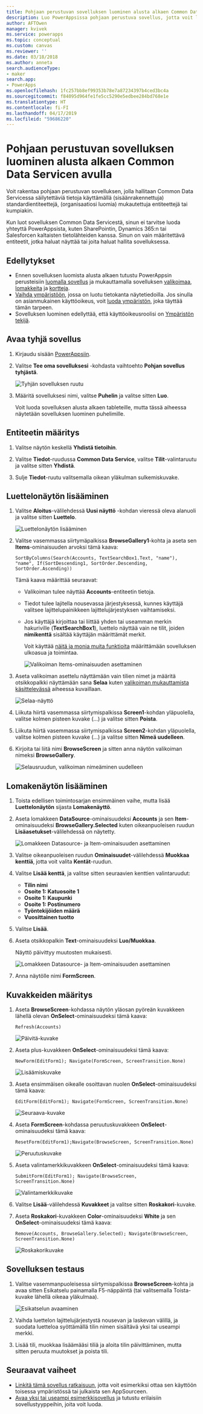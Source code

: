 ```yaml
---
title: Pohjaan perustuvan sovelluksen luominen alusta alkaen Common Data Servicen avulla | Microsoft Docs
description: Luo PowerAppsissa pohjaan perustuva sovellus, jotta voit lisätä, päivittää ja poistaa tietueita Common Data Servicessa.
author: AFTOwen
manager: kvivek
ms.service: powerapps
ms.topic: conceptual
ms.custom: canvas
ms.reviewer: ''
ms.date: 03/18/2018
ms.author: anneta
search.audienceType:
- maker
search.app:
- PowerApps
ms.openlocfilehash: 1fc257bb8ef99353b78e7a87234397b4ced3bc4a
ms.sourcegitcommit: f84095d964fe1fe5cc5290e5edbee284bd768e1e
ms.translationtype: HT
ms.contentlocale: fi-FI
ms.lasthandoff: 04/17/2019
ms.locfileid: "59686220"
---
```

# <a name="create-a-canvas-app-from-scratch-using-common-data-service"></a>Pohjaan perustuvan sovelluksen luominen alusta alkaen Common Data Servicen avulla

Voit rakentaa pohjaan perustuvan sovelluksen, jolla hallitaan Common Data Servicessa säilytettäviä tietoja käyttämällä (sisäänrakennettuja) standardientiteettejä, (organisaatiosi luomia) mukautettuja entiteettejä tai kumpiakin.

Kun luot sovelluksen Common Data Servicestä, sinun ei tarvitse luoda yhteyttä PowerAppsista, kuten SharePointin, Dynamics 365:n tai Salesforcen kaltaisten tietolähteiden kanssa. Sinun on vain määritettävä entiteetit, jotka haluat näyttää tai joita haluat hallita sovelluksessa.

## <a name="prerequisites"></a>Edellytykset

- Ennen sovelluksen luomista alusta alkaen tutustu PowerAppsin perusteisiin [luomalla sovellus](data-platform-create-app.md) ja mukauttamalla sovelluksen [valikoimaa](customize-layout-sharepoint.md), [lomakkeita](customize-forms-sharepoint.md) ja [kortteja](customize-card.md).
- [Vaihda ympäristöön](working-with-environments.md), jossa on luotu tietokanta näytetiedoilla. Jos sinulla on asianmukainen käyttöoikeus, voit [luoda ympäristön](../../administrator/create-environment.md), joka täyttää tämän tarpeen.
- Sovelluksen luominen edellyttää, että käyttöoikeusroolisi on [Ympäristön tekijä](https://docs.microsoft.com/power-platform/admin/database-security#predefined-security-roles).

## <a name="open-a-blank-app"></a>Avaa tyhjä sovellus

1. Kirjaudu sisään [PowerAppsiin](http://web.powerapps.com?utm_source=padocs&utm_medium=linkinadoc&utm_campaign=referralsfromdoc).

1. Valitse **Tee oma sovelluksesi** -kohdasta vaihtoehto **Pohjan sovellus tyhjästä**.

    ![Tyhjän sovelluksen ruutu](./media/data-platform-create-app-scratch/blank-app.png)

1. Määritä sovelluksesi nimi, valitse **Puhelin** ja valitse sitten **Luo**.

    Voit luoda sovelluksen alusta alkaen tableteille, mutta tässä aiheessa näytetään sovelluksen luominen puhelimille.

## <a name="specify-an-entity"></a>Entiteetin määritys

1. Valitse näytön keskellä **Yhdistä tietoihin**.

1. Valitse **Tiedot**-ruudussa **Common Data Service**, valitse **Tilit**-valintaruutu ja valitse sitten **Yhdistä**.

1. Sulje **Tiedot**-ruutu valitsemalla oikean yläkulman sulkemiskuvake.

## <a name="add-a-list-screen"></a>Luettelonäytön lisääminen

1. Valitse **Aloitus**-välilehdessä **Uusi näyttö** -kohdan vieressä oleva alanuoli ja valitse sitten **Luettelo**.

    ![Luettelonäytön lisääminen](./media/data-platform-create-app-scratch/list-screen.png)

1. Valitse vasemmassa siirtymäpalkissa **BrowseGallery1**-kohta ja aseta sen **Items**-ominaisuuden arvoksi tämä kaava:

    `SortByColumns(Search(Accounts, TextSearchBox1.Text, "name"), "name", If(SortDescending1, SortOrder.Descending, SortOrder.Ascending))`

    Tämä kaava määrittää seuraavat:

   - Valikoiman tulee näyttää **Accounts**-entiteetin tietoja.
   - Tiedot tulee lajitella nousevassa järjestyksessä, kunnes käyttäjä valitsee lajittelupainikkeen lajittelujärjestyksen vaihtamiseksi.
   - Jos käyttäjä kirjoittaa tai liittää yhden tai useamman merkin hakuriville (**TextSearchBox1**), luettelo näyttää vain ne tilit, joiden **nimikenttä** sisältää käyttäjän määrittämät merkit.

     Voit käyttää [näitä ja monia muita funktioita](formula-reference.md) määrittämään sovelluksen ulkoasua ja toimintaa.

     ![Valikoiman Items-ominaisuuden asettaminen](./media/data-platform-create-app-scratch/gallery-items.png)

1. Aseta valikoiman asettelu näyttämään vain tilien nimet ja määritä otsikkopalkki näyttämään sana **Selaa** kuten [valikoiman mukauttamista käsittelevässä](customize-layout-sharepoint.md) aiheessa kuvaillaan.

    ![Selaa-näyttö](./media/data-platform-create-app-scratch/final-browse.png)

1. Liikuta hiirtä vasemmassa siirtymispalkissa **Screen1**-kohdan yläpuolella, valitse kolmen pisteen kuvake (...) ja valitse sitten **Poista**.

1. Liikuta hiirtä vasemmassa siirtymispalkissa **Screen2**-kohdan yläpuolella, valitse kolmen pisteen kuvake (...) ja valitse sitten **Nimeä uudelleen**.

1. Kirjoita tai liitä nimi **BrowseScreen** ja sitten anna näytön valikoiman nimeksi **BrowseGallery**.

    ![Selausruudun, valikoiman nimeäminen uudelleen](./media/data-platform-create-app-scratch/rename-browse.png)

## <a name="add-a-form-screen"></a>Lomakenäytön lisääminen

1. Toista edellisen toimintosarjan ensimmäinen vaihe, mutta lisää **Luettelonäytön** sijasta **Lomakenäyttö**.

1. Aseta lomakkeen **DataSource**-ominaisuudeksi **Accounts** ja sen **Item**-ominaisuudeksi **BrowseGallery.Selected** kuten oikeanpuoleisen ruudun **Lisäasetukset**-välilehdessä on näytetty.

    ![Lomakkeen Datasource- ja Item-ominaisuuden asettaminen](./media/data-platform-create-app-scratch/form-datasource.png)

1. Valitse oikeanpuoleisen ruudun **Ominaisuudet**-välilehdessä **Muokkaa kenttiä**, jotta voit valita **Kentät**-ruudun.

1. Valitse **Lisää kenttä**, ja valitse sitten seuraavien kenttien valintaruudut:

    - **Tilin nimi**
    - **Osoite 1: Katuosoite 1**
    - **Osoite 1: Kaupunki**
    - **Osoite 1: Postinumero**
    - **Työntekijöiden määrä**
    - **Vuosittainen tuotto**

1. Valitse **Lisää**.

1. Aseta otsikkopalkin **Text**-ominaisuudeksi **Luo/Muokkaa**.

    Näyttö päivittyy muutosten mukaisesti.

    ![Lomakkeen Datasource- ja Item-ominaisuuden asettaminen](./media/data-platform-create-app-scratch/field-list.png)

1. Anna näytölle nimi **FormScreen**.

## <a name="configure-icons"></a>Kuvakkeiden määritys

1. Aseta **BrowseScreen**-kohdassa näytön yläosan pyöreän kuvakkeen lähellä olevan **OnSelect**-ominaisuudeksi tämä kaava:

    `Refresh(Accounts)`

    ![Päivitä-kuvake](./media/data-platform-create-app-scratch/refresh-icon.png)

1. Aseta plus-kuvakkeen **OnSelect**-ominaisuudeksi tämä kaava:

    `NewForm(EditForm1); Navigate(FormScreen, ScreenTransition.None)`

    ![Lisäämiskuvake](./media/data-platform-create-app-scratch/plus-icon.png)

1. Aseta ensimmäisen oikealle osoittavan nuolen **OnSelect**-ominaisuudeksi tämä kaava:

    `EditForm(EditForm1); Navigate(FormScreen, ScreenTransition.None)`

    ![Seuraava-kuvake](./media/data-platform-create-app-scratch/next-icon.png)

1. Aseta **FormScreen**-kohdassa peruutuskuvakkeen **OnSelect**-ominaisuudeksi tämä kaava:

    `ResetForm(EditForm1);Navigate(BrowseScreen, ScreenTransition.None)`

    ![Peruutuskuvake](./media/data-platform-create-app-scratch/cancel-icon.png)

1. Aseta valintamerkkikuvakkeen **OnSelect**-ominaisuudeksi tämä kaava:

    `SubmitForm(EditForm1); Navigate(BrowseScreen, ScreenTransition.None)`

    ![Valintamerkkikuvake](./media/data-platform-create-app-scratch/checkmark-icon.png)

1. Valitse **Lisää**-välilehdessä **Kuvakkeet** ja valitse sitten **Roskakori**-kuvake.

1. Aseta **Roskakori**-kuvakkeen **Color**-ominaisuudeksi **White** ja sen **OnSelect**-ominaisuudeksi tämä kaava:

    `Remove(Accounts, BrowseGallery.Selected); Navigate(BrowseScreen, ScreenTransition.None)`

    ![Roskakorikuvake](./media/data-platform-create-app-scratch/trash-icon.png)

## <a name="test-the-app"></a>Sovelluksen testaus

1. Valitse vasemmanpuoleisessa siirtymispalkissa **BrowseScreen**-kohta ja avaa sitten Esikatselu painamalla F5-näppäintä (tai valitsemalla Toista-kuvake lähellä oikeaa yläkulmaa).

    ![Esikatselun avaaminen](./media/data-platform-create-app-scratch/open-preview.png)

1. Vaihda luettelon lajittelujärjestystä nousevan ja laskevan välillä, ja suodata luetteloa syöttämällä tilin nimen sisältävä yksi tai useampi merkki.

1. Lisää tili, muokkaa lisäämääsi tiliä ja aloita tilin päivittäminen, mutta sitten peruuta muutokset ja poista tili.

## <a name="next-steps"></a>Seuraavat vaiheet

- [Linkitä tämä sovellus ratkaisuun](add-app-solution.md), jotta voit esimerkiksi ottaa sen käyttöön toisessa ympäristössä tai julkaista sen AppSourceen.
- [Avaa yksi tai useampi esimerkkisovellus](open-and-run-a-sample-app.md) ja tutustu erilaisiin sovellustyyppeihin, joita voit luoda.
